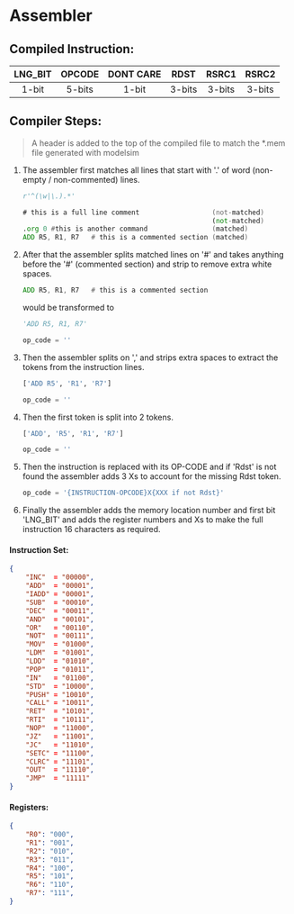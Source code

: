 # Assembler

## Compiled Instruction:
| LNG_BIT | OPCODE | DONT CARE | RDST   | RSRC1  | RSRC2  |
| :---:   | :---:  | :---:     | :---:  | :---:  | :---:  |
| 1-bit   | 5-bits | 1-bit     | 3-bits | 3-bits | 3-bits |

## Compiler Steps:
> A header is added to the top of the compiled file to match the  *.mem file generated with modelsim

1. The assembler first matches all lines that start with '.' of word (non-empty / non-commented) lines.
    ```python
    r'^(\w|\.).*'
    ```
    ```asm
    # this is a full line comment                  (not-matched)
                                                   (not-matched)
    .org 0 #this is another command                (matched)
    ADD R5, R1, R7   # this is a commented section (matched)
    ```


1. After that the assembler splits matched lines on '#' and takes anything before the '#' (commented section) and strip to remove extra white spaces.
    ```asm
    ADD R5, R1, R7   # this is a commented section
    ```
    would be transformed to

    ```python
    'ADD R5, R1, R7'
    ```

    ```python
    op_code = ''
    ```

1. Then the assembler splits on ',' and strips extra spaces to extract the tokens from the instruction lines.
    ```python
    ['ADD R5', 'R1', 'R7']
    ```
    ```python
    op_code = ''
    ```
1. Then the first token is split into 2 tokens.
    ```python
    ['ADD', 'R5', 'R1', 'R7']
    ```
    ```python
    op_code = ''
    ```

1. Then the instruction is replaced with its OP-CODE and if 'Rdst' is not found the assembler adds 3 Xs to account for the missing Rdst token.
    ```python
    op_code = '{INSTRUCTION-OPCODE}X{XXX if not Rdst}'
    ```
1. Finally the assembler adds the memory location number and first bit 'LNG_BIT' and adds the register numbers and Xs to make the full instruction 16 characters as required.



#### Instruction Set:

```json
{
    "INC"  = "00000",
    "ADD"  = "00001",
    "IADD" = "00001",
    "SUB"  = "00010",
    "DEC"  = "00011",
    "AND"  = "00101",
    "OR"   = "00110",
    "NOT"  = "00111",
    "MOV"  = "01000",
    "LDM"  = "01001",
    "LDD"  = "01010",
    "POP"  = "01011",
    "IN"   = "01100",
    "STD"  = "10000",
    "PUSH" = "10010",
    "CALL" = "10011",
    "RET"  = "10101",
    "RTI"  = "10111",
    "NOP"  = "11000",
    "JZ"   = "11001",
    "JC"   = "11010",
    "SETC" = "11100",
    "CLRC" = "11101",
    "OUT"  = "11110",
    "JMP"  = "11111"
}
```

#### Registers:
```json
{
    "R0": "000",
    "R1": "001",
    "R2": "010",
    "R3": "011",
    "R4": "100",
    "R5": "101",
    "R6": "110",
    "R7": "111",
}
```
